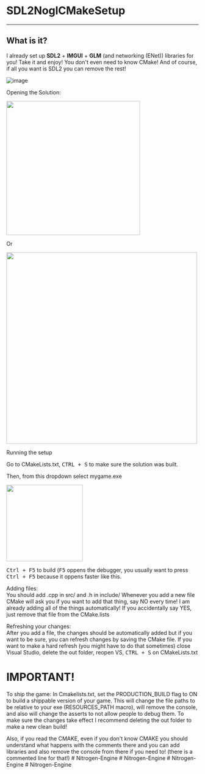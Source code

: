 # SDL2NoglCMakeSetup

---

## What is it?

I already set up <b>SDL2</b> + <b>IMGUI</b> + <b>GLM</b> (and networking (ENet)) libraries for you! 
Take it and enjoy! You don't even need to know CMake! 
And of course, if all you want is SDL2 you can remove the rest!

![image](https://github.com/meemknight/SDL2NoglCMakeSetup/assets/36445656/592cbc1f-312c-412a-a4b7-8cf8b03ed468)


<p>Opening the Solution:</p> 

<img src="https://raw.githubusercontent.com/meemknight/photos/master/llge1.gif" width="350">

Or

<img src="https://raw.githubusercontent.com/meemknight/photos/master/llge2.gif" width="500">

Running the setup

Go to CMakeLists.txt, <kbd>CTRL + S</kbd> to make sure the solution was built.

Then, from this dropdown select mygame.exe

<img src="https://raw.githubusercontent.com/meemknight/photos/master/llge3.gif" width="200">

<kbd>Ctrl + F5</kbd> to build (<kbd>F5</kbd> oppens the debugger, you usually want to press <kbd>Ctrl + F5</kbd> because it oppens faster like this.

<p>Adding files:<br>
You should add .cpp in src/ and .h in include/ Whenever you add a new file CMake will ask you if you want to add that thing, say NO every time! I am already adding all of the things automatically!
If you accidentally say YES, just remove that file from the CMake.lists
</p>

<p>Refreshing your changes:<br>
After you add a file, the changes should be automatically added but if you want to be sure, you can refresh changes by saving the CMake file. If you want to make a hard refresh (you might have to do that sometimes) close Visual Studio, delete the out folder, reopen VS, <kbd>CTRL + S</kbd> on CMakeLists.txt</p>


# IMPORTANT!
  To ship the game: 
  In Cmakelists.txt, set the PRODUCTION_BUILD flag to ON to build a shippable version of your game. This will change the file paths to be relative to your exe (RESOURCES_PATH macro), will remove the console, and also will change the asserts to not allow people to debug them. To make sure the changes take effect I recommend deleting the out folder to make a new clean build!


  Also, if you read the CMAKE, even if you don't know CMAKE you should understand what happens with the comments there and you can add libraries and also remove the console from there if you need to! (there is a commented line for that!)
#   N i t r o g e n - E n g i n e  
 #   N i t r o g e n - E n g i n e  
 #   N i t r o g e n - E n g i n e  
 #   N i t r o g e n - E n g i n e  
 